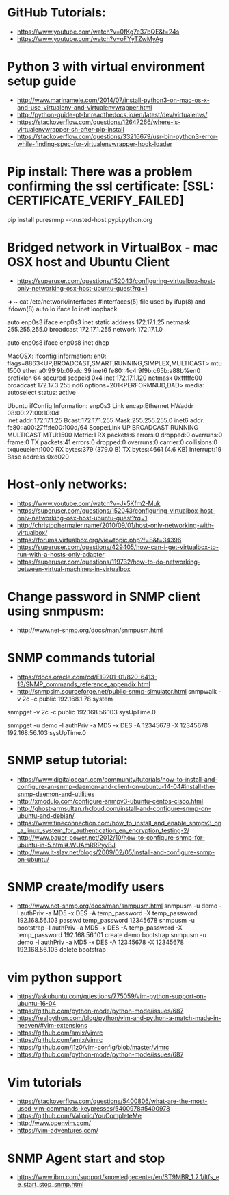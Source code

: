 # GitHub Tutorials:

- https://www.youtube.com/watch?v=0fKg7e37bQE&t=24s
- https://www.youtube.com/watch?v=oFYyTZwMyAg

# Python 3 with virtual environment setup guide
- http://www.marinamele.com/2014/07/install-python3-on-mac-os-x-and-use-virtualenv-and-virtualenvwrapper.html
- http://python-guide-pt-br.readthedocs.io/en/latest/dev/virtualenvs/
- https://stackoverflow.com/questions/12647266/where-is-virtualenvwrapper-sh-after-pip-install
- https://stackoverflow.com/questions/33216679/usr-bin-python3-error-while-finding-spec-for-virtualenvwrapper-hook-loader

# Pip install: There was a problem confirming the ssl certificate: [SSL: CERTIFICATE_VERIFY_FAILED]
pip install puresnmp --trusted-host pypi.python.org

# Bridged network in VirtualBox - mac OSX host and Ubuntu Client
- https://superuser.com/questions/152043/configuring-virtualbox-host-only-networking-osx-host-ubuntu-guest?rq=1

➜  ~ cat /etc/network/interfaces
#interfaces(5) file used by ifup(8) and ifdown(8)
auto lo
iface lo inet loopback

auto enp0s3
iface enp0s3 inet static
	address 172.17.1.25
	netmask 255.255.255.0
	broadcast 172.17.1.255
	network 172.17.1.0

auto enp0s8
iface enp0s8 inet dhcp

MacOSX: ifconfig information:
en0: flags=8863<UP,BROADCAST,SMART,RUNNING,SIMPLEX,MULTICAST> mtu 1500
	ether a0:99:9b:09:dc:39
	inet6 fe80::4c4:9f9b:c65b:a88b%en0 prefixlen 64 secured scopeid 0x4
	inet 172.17.1.120 netmask 0xfffffc00 broadcast 172.17.3.255
	nd6 options=201<PERFORMNUD,DAD>
	media: autoselect
	status: active
  
  Ubuntu ifConfig Information:
  enp0s3    Link encap:Ethernet  HWaddr 08:00:27:00:10:0d  
          inet addr:172.17.1.25  Bcast:172.17.1.255  Mask:255.255.255.0
          inet6 addr: fe80::a00:27ff:fe00:100d/64 Scope:Link
          UP BROADCAST RUNNING MULTICAST  MTU:1500  Metric:1
          RX packets:6 errors:0 dropped:0 overruns:0 frame:0
          TX packets:41 errors:0 dropped:0 overruns:0 carrier:0
          collisions:0 txqueuelen:1000 
          RX bytes:379 (379.0 B)  TX bytes:4661 (4.6 KB)
          Interrupt:19 Base address:0xd020 

# Host-only networks:
- https://www.youtube.com/watch?v=Jk5Kfm2-Muk
- https://superuser.com/questions/152043/configuring-virtualbox-host-only-networking-osx-host-ubuntu-guest?rq=1
- http://christophermaier.name/2010/09/01/host-only-networking-with-virtualbox/
- https://forums.virtualbox.org/viewtopic.php?f=8&t=34396
- https://superuser.com/questions/429405/how-can-i-get-virtualbox-to-run-with-a-hosts-only-adapter
- https://superuser.com/questions/119732/how-to-do-networking-between-virtual-machines-in-virtualbox

# Change password in SNMP client using snmpusm:
- http://www.net-snmp.org/docs/man/snmpusm.html

# SNMP commands tutorial
- https://docs.oracle.com/cd/E19201-01/820-6413-13/SNMP_commands_reference_appendix.html
- http://snmpsim.sourceforge.net/public-snmp-simulator.html
snmpwalk -v 2c -c public 192.168.1.78 system

snmpget -v 2c -c public 192.168.56.103 sysUpTime.0

snmpget -u demo -l authPriv -a MD5 -x DES -A 12345678 -X 12345678 192.168.56.103 sysUpTime.0


# SNMP setup tutorial:
- https://www.digitalocean.com/community/tutorials/how-to-install-and-configure-an-snmp-daemon-and-client-on-ubuntu-14-04#install-the-snmp-daemon-and-utilities
- http://xmodulo.com/configure-snmpv3-ubuntu-centos-cisco.html
- http://ghost-armsultan.rhcloud.com/install-and-configure-snmp-on-ubuntu-and-debian/
- https://www.fineconnection.com/how_to_install_and_enable_snmpv3_on_a_linux_system_for_authentication_en_encryption_testing-2/
- http://www.bauer-power.net/2012/10/how-to-configure-snmp-for-ubuntu-in-5.html#.WUAmRRPyvBJ
- http://www.it-slav.net/blogs/2009/02/05/install-and-configure-snmp-on-ubuntu/


# SNMP create/modify users
- http://www.net-snmp.org/docs/man/snmpusm.html
snmpusm -u demo -l authPriv -a MD5 -x DES -A temp_password -X temp_password 192.168.56.103 passwd temp_password 12345678
snmpusm -u bootstrap -l authPriv -a MD5 -x DES -A temp_password -X temp_password 192.168.56.101 create demo bootstrap
snmpusm -u demo -l authPriv -a MD5 -x DES -A 12345678 -X 12345678 192.168.56.103 delete bootstrap

# vim python support
- https://askubuntu.com/questions/775059/vim-python-support-on-ubuntu-16-04
- https://github.com/python-mode/python-mode/issues/687
- https://realpython.com/blog/python/vim-and-python-a-match-made-in-heaven/#vim-extensions
- https://github.com/amix/vimrc
- https://github.com/amix/vimrc
- https://github.com/j1z0/vim-config/blob/master/vimrc
- https://github.com/python-mode/python-mode/issues/687

# Vim tutorials
- https://stackoverflow.com/questions/5400806/what-are-the-most-used-vim-commands-keypresses/5400978#5400978
- https://github.com/Valloric/YouCompleteMe
- http://www.openvim.com/
- https://vim-adventures.com/

# SNMP Agent start and stop
- https://www.ibm.com/support/knowledgecenter/en/ST9MBR_1.2.1/ltfs_ee_start_stop_snmp.html

